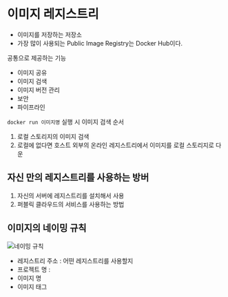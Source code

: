 # 이미지 레지스트리
- 이미지를 저장하는 저장소
- 가장 많이 사용되는 Public Image Registry는 Docker Hub이다.

공통으로 제공하는 기능
- 이미지 공유
- 이미지 검색
- 이미지 버전 관리
- 보안
- 파이프라인

`docker run 이미지명` 실행 시 이미지 검색 순서
1. 로컬 스토리지의 이미지 검색
2. 로컬에 없다면 호스트 외부의 온라인 레지스트리에서 이미지를 로컬 스토리지로 다운

## 자신 만의 레지스트리를 사용하는 방버
1. 자신의 서버에 레지스트리를 설치해서 사용
2. 퍼블릭 클라우드의 서비스를 사용하는 방법

## 이미지의 네이밍 규칙
![네이밍 규칙]()
- 레지스트리 주소 : 어떤 레지스트리를 사용할지
- 프로젝트 명 : 
- 이미지 명
- 이미지 태그